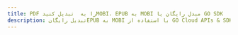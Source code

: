 ---title: PDF را به  تبدیل کنیدMOBI، EPUB به MOBI مبدل رایگان یا GO SDKdescription: تبدیل رایگانEPUB به MOBI با استفاده از GO Cloud APIs & SDK همچنین اسناد PDF را در Cloud ایجاد، ویرایش و رندر کنید.---